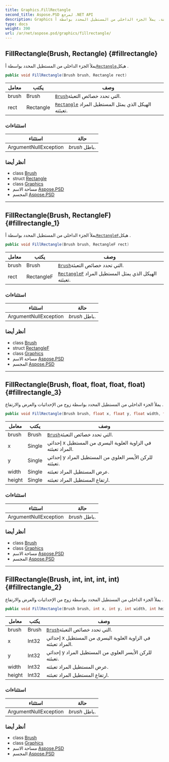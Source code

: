 ```yaml
---
title: Graphics.FillRectangle
second_title: Aspose.PSD لمرجع .NET API
description: Graphics طريقة. يملأ الجزء الداخلي من المستطيل المحدد بواسطة أRectangleهيكل .
type: docs
weight: 390
url: /ar/net/aspose.psd/graphics/fillrectangle/
---
```

## FillRectangle(Brush, Rectangle) {#fillrectangle}

يملأ الجزء الداخلي من المستطيل المحدد بواسطة أ[`Rectangle`](../../rectangle/)هيكل .

```csharp
public void FillRectangle(Brush brush, Rectangle rect)
```

| معامل | يكتب | وصف |
| --- | --- | --- |
| brush | Brush | [`Brush`](../../brush/)التي تحدد خصائص التعبئة. |
| rect | Rectangle | [`Rectangle`](../../rectangle/) الهيكل الذي يمثل المستطيل المراد تعبئته. |

### استثناءات

| استثناء | حالة |
| --- | --- |
| ArgumentNullException | *brush* باطل. |

### أنظر أيضا

* class [Brush](../../brush/)
* struct [Rectangle](../../rectangle/)
* class [Graphics](../)
* مساحة الاسم [Aspose.PSD](../../graphics/)
* المجسم [Aspose.PSD](../../../)

---

## FillRectangle(Brush, RectangleF) {#fillrectangle_1}

يملأ الجزء الداخلي من المستطيل المحدد بواسطة أ[`RectangleF`](../../rectanglef/)هيكل .

```csharp
public void FillRectangle(Brush brush, RectangleF rect)
```

| معامل | يكتب | وصف |
| --- | --- | --- |
| brush | Brush | [`Brush`](../../brush/)التي تحدد خصائص التعبئة. |
| rect | RectangleF | [`RectangleF`](../../rectanglef/) الهيكل الذي يمثل المستطيل المراد تعبئته. |

### استثناءات

| استثناء | حالة |
| --- | --- |
| ArgumentNullException | *brush* باطل. |

### أنظر أيضا

* class [Brush](../../brush/)
* struct [RectangleF](../../rectanglef/)
* class [Graphics](../)
* مساحة الاسم [Aspose.PSD](../../graphics/)
* المجسم [Aspose.PSD](../../../)

---

## FillRectangle(Brush, float, float, float, float) {#fillrectangle_3}

يملأ الجزء الداخلي من المستطيل المحدد بواسطة زوج من الإحداثيات والعرض والارتفاع .

```csharp
public void FillRectangle(Brush brush, float x, float y, float width, float height)
```

| معامل | يكتب | وصف |
| --- | --- | --- |
| brush | Brush | [`Brush`](../../brush/)التي تحدد خصائص التعبئة. |
| x | Single | إحداثي x في الزاوية العلوية اليسرى من المستطيل المراد تعبئته. |
| y | Single | إحداثي y للركن الأيسر العلوي من المستطيل المراد تعبئته. |
| width | Single | عرض المستطيل المراد تعبئته. |
| height | Single | ارتفاع المستطيل المراد تعبئته. |

### استثناءات

| استثناء | حالة |
| --- | --- |
| ArgumentNullException | *brush* باطل. |

### أنظر أيضا

* class [Brush](../../brush/)
* class [Graphics](../)
* مساحة الاسم [Aspose.PSD](../../graphics/)
* المجسم [Aspose.PSD](../../../)

---

## FillRectangle(Brush, int, int, int, int) {#fillrectangle_2}

يملأ الجزء الداخلي من المستطيل المحدد بواسطة زوج من الإحداثيات والعرض والارتفاع .

```csharp
public void FillRectangle(Brush brush, int x, int y, int width, int height)
```

| معامل | يكتب | وصف |
| --- | --- | --- |
| brush | Brush | [`Brush`](../../brush/)التي تحدد خصائص التعبئة. |
| x | Int32 | إحداثي x في الزاوية العلوية اليسرى من المستطيل المراد تعبئته. |
| y | Int32 | إحداثي y للركن الأيسر العلوي من المستطيل المراد تعبئته. |
| width | Int32 | عرض المستطيل المراد تعبئته. |
| height | Int32 | ارتفاع المستطيل المراد تعبئته. |

### استثناءات

| استثناء | حالة |
| --- | --- |
| ArgumentNullException | *brush* باطل. |

### أنظر أيضا

* class [Brush](../../brush/)
* class [Graphics](../)
* مساحة الاسم [Aspose.PSD](../../graphics/)
* المجسم [Aspose.PSD](../../../)



